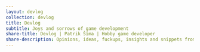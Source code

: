 ```yaml
---
layout: devlog
collection: devlog
title: Devlog
subtitle: Joys and sorrows of game development
share-title: Devlog | Patrik Šíma | Hobby game developer
share-description: Opinions, ideas, fuckups, insights and snippets from game development
---
```

